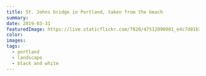 ```yaml
---
title: St. Johns bridge in Portland, taken from the beach
summary:
date: 2019-03-31
featuredImage: https://live.staticflickr.com/7820/47512090001_e4c7d01b33_c.jpg
color:
images:
tags:
  - portland
  - landscape
  - black and white
---
```

